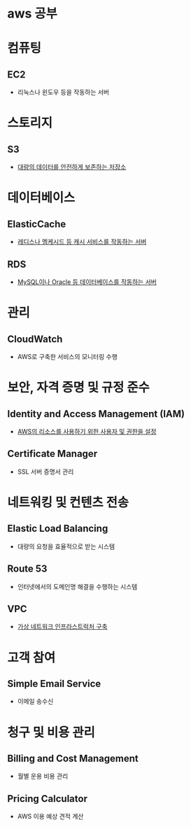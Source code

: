 # aws 공부

# 컴퓨팅
## EC2
- 리눅스나 윈도우 등을 작동하는 서버

# 스토리지
## S3
- [대량의 데이터를 안전하게 보존하는 저장소](https://github.com/joyfulviper/aws/blob/master/%EC%8A%A4%ED%86%A0%EB%A6%AC%EC%A7%80/S3.md)
# 데이터베이스
## ElasticCache
- [레디스나 멤케시드 등 캐시 서비스를 작동하는 서버](https://github.com/joyfulviper/aws/blob/master/%EB%8D%B0%EC%9D%B4%ED%84%B0%EB%B2%A0%EC%9D%B4%EC%8A%A4/%EC%BA%90%EC%8B%9C.md)
## RDS
- [MySQL이나 Oracle 등 데이터베이스를 작동하는 서버](https://github.com/joyfulviper/aws/blob/master/%EB%8D%B0%EC%9D%B4%ED%84%B0%EB%B2%A0%EC%9D%B4%EC%8A%A4/RDS.md)
# 관리
## CloudWatch
- AWS로 구축한 서비스의 모니터링 수행
# 보안, 자격 증명 및 규정 준수
## Identity and Access Management (IAM)
- [AWS의 리소스를 사용하기 위한 사용자 및 권한을 설정](https://github.com/joyfulviper/aws/blob/master/%EB%B3%B4%EC%95%88/IAM.md)
## Certificate Manager
- SSL 서버 증명서 관리
# 네트워킹 및 컨텐츠 전송
## Elastic Load Balancing
- 대량의 요청을 효율적으로 받는 시스템
## Route 53
- 인터넷에서의 도메인명 해결을 수행하는 시스템
## VPC
- [가상 네트워크 인프라스트럭처 구축](https://github.com/joyfulviper/aws/blob/master/%EB%84%A4%ED%8A%B8%EC%9B%8C%ED%82%B9%20%EB%B0%8F%20%EC%BB%A8%ED%85%90%EC%B8%A0%20%EC%A0%84%EC%86%A1/VPC.md)
# 고객 참여
## Simple Email Service
- 이메일 송수신
# 청구 및 비용 관리
## Billing and Cost Management
- 월별 운용 비용 관리
## Pricing Calculator
- AWS 이용 예상 견적 계산

